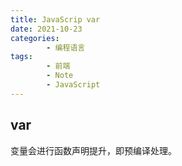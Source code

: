 ```yaml
---
title: JavaScrip var
date: 2021-10-23
categories:
        - 编程语言
tags:
        - 前端
        - Note
        - JavaScript
---
```


## var

变量会进行函数声明提升，即预编译处理。
